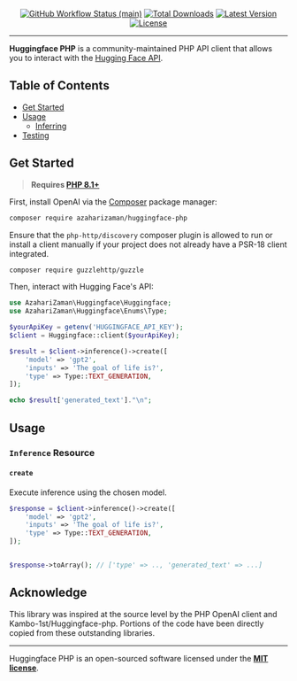 <p align="center">
    <p align="center">
        <a href="https://github.com/azaharizaman/huggingface-php/actions"><img alt="GitHub Workflow Status (main)" src="https://img.shields.io/github/actions/workflow/status/azaharizaman/huggingface-php/tests.yml?branch=main&label=tests&style=round-square"></a>
        <a href="https://packagist.org/packages/azaharizaman/huggingface-php"><img alt="Total Downloads" src="https://img.shields.io/packagist/dt/azaharizaman/huggingface-php"></a>
        <a href="https://packagist.org/packages/azaharizaman/huggingface-php"><img alt="Latest Version" src="https://img.shields.io/packagist/v/azaharizaman/huggingface-php"></a>
        <a href="https://packagist.org/packages/azaharizaman/huggingface-php"><img alt="License" src="https://img.shields.io/github/license/azaharizaman/huggingface-php"></a>
    </p>
</p>

------
**Huggingface PHP** is a community-maintained PHP API client that allows you to interact with the [Hugging Face API](https://huggingface.co/inference-api).



## Table of Contents
- [Get Started](#get-started)
- [Usage](#usage)
    - [Inferring](#Inferring)
- [Testing](#testing)


## Get Started

> **Requires [PHP 8.1+](https://php.net/releases/)**

First, install OpenAI via the [Composer](https://getcomposer.org/) package manager:

```bash
composer require azaharizaman/huggingface-php
```

Ensure that the `php-http/discovery` composer plugin is allowed to run or install a client manually if your project does not already have a PSR-18 client integrated.
```bash
composer require guzzlehttp/guzzle
```

Then, interact with Hugging Face's API:

```php
use AzahariZaman\Huggingface\Huggingface;
use AzahariZaman\Huggingface\Enums\Type;

$yourApiKey = getenv('HUGGINGFACE_API_KEY');
$client = Huggingface::client($yourApiKey);

$result = $client->inference()->create([
    'model' => 'gpt2',
    'inputs' => 'The goal of life is?',
    'type' => Type::TEXT_GENERATION,
]);

echo $result['generated_text']."\n";
```

## Usage

### `Inference` Resource

#### `create`

Execute inference using the chosen model.

```php
$response = $client->inference()->create([
    'model' => 'gpt2',
    'inputs' => 'The goal of life is?',
    'type' => Type::TEXT_GENERATION,
]);


$response->toArray(); // ['type' => .., 'generated_text' => ...]
```

## Acknowledge

This library was inspired at the source level by the PHP OpenAI client and Kambo-1st/Huggingface-php. Portions of the code have been directly copied from these outstanding libraries.

---

Huggingface PHP is an open-sourced software licensed under the **[MIT license](https://opensource.org/licenses/MIT)**.

